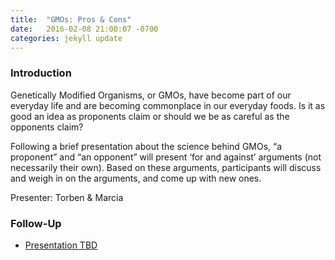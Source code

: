```yaml
---
title:  "GMOs: Pros & Cons"
date:   2016-02-08 21:00:07 -0700
categories: jekyll update
---
```


### Introduction

Genetically Modified Organisms, or GMOs, have become part of our everyday life and are becoming commonplace in our everyday foods. 
Is it as good an idea as proponents claim or should we be as careful as the opponents claim?

Following a brief presentation about the science behind GMOs, “a proponent” and “an opponent” will present ‘for and against’ arguments (not necessarily their own). Based on these arguments, participants will discuss and weigh in on the arguments, and come up with new ones.

Presenter: Torben & Marcia

### Follow-Up

* [Presentation TBD](/assets/present/tbd.pdf) 


